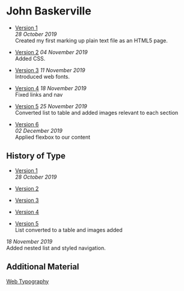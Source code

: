 John Baskerville
================

  
- [Version 1](https://cathalmathers98.github.io/john-baskerville/baskerville1.html)  
*28 October 2019*  
Created my first marking up plain text file as an HTML5 page.

- [Version 2](https://cathalmathers98.github.io/john-baskerville/baskerville2.html) 
*04 November 2019*  
Added CSS.

- [Version 3](https://cathalmathers98.github.io/john-baskerville/baskerville3.html) 
*11 November 2019*  
Introduced web fonts.

- [Version 4](https://cathalmathers98.github.io/john-baskerville//baskerville4.html) 
*18 November 2019*  
Fixed links and nav

- [Version 5](https://cathalmathers98.github.io/john-baskerville//baskerville5.html) 
*25 November 2019*  
Converted list to table and added images relevant to each section

- [Version 6](https://cathalmathers98.github.io/john-baskerville/baskerville6.html)  
*02 December 2019*  
Applied flexbox to our content



History of Type
---------------
  
- [Version 1](https://cathalmathers98.github.io/john-baskerville/history1.html)  
*28 October 2019*  

- [Version 2](https://cathalmathers98.github.io/john-baskerville/history2.html)  

- [Version 3](https://cathalmathers98.github.io/john-baskerville//history3.html)  

- [Version 4](https://cathalmathers98.github.io/john-baskerville/history4.html)    

- [Version 5](https://cathalmathers98.github.io/john-baskerville/history5.html)    
List converted to a table and images added


*18 November 2019*  
Added nested list and styled navigation.

Additional Material
-------------------

[Web Typography](https://cathalmathers98.github.io/john-baskerville/typographic-details.html) 